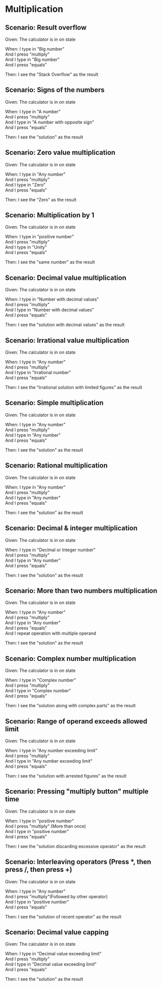 # Multiplication

## Scenario: Result overflow

Given:  The calculator is in on state

When: I type in "Big number"  
And I press "multiply"  
And I type in "Big number"  
And I press "equals"

Then: I see the "Stack Overflow" as the result

## Scenario: Signs of the numbers

Given:  The calculator is in on state

When: I type in "A number"  
And I press "multiply"  
And I type in "A number with opposite sign"  
And I press "equals"

Then: I see the "solution" as the result

## Scenario: Zero value multiplication

Given:  The calculator is in on state

When: I type in "Any number"  
And I press "multiply"  
And I type in "Zero"  
And I press "equals"

Then: I see the "Zero" as the result

## Scenario: Multiplication by 1

Given:  The calculator is in on state

When: I type in "positive number"  
And I press "multiply"  
And I type in "Unity"  
And I press "equals"

Then: I see the "same number" as the result

## Scenario: Decimal value multiplication

Given:  The calculator is in on state

When: I type in "Number with decimal values"  
And I press "multiply"  
And I type in "Number with decimal values"  
And I press "equals"

Then: I see the "solution with decimal values" as the result

## Scenario: Irrational value multiplication

Given:  The calculator is in on state

When: I type in "Any number"  
And I press "multiply"  
And I type in "Irrational number"  
And I press "equals"

Then: I see the "Irrational solution with limited figures" as the result

## Scenario: Simple multiplication

Given:  The calculator is in on state

When: I type in "Any number"  
And I press "multiply"  
And I type in "Any number"  
And I press "equals"

Then: I see the "solution" as the result

## Scenario: Rational multiplication

Given:  The calculator is in on state

When: I type in "Any number"  
And I press "multiply"  
And I type in "Any number"  
And I press "equals"

Then: I see the "solution" as the result

## Scenario: Decimal & integer multiplication

Given:  The calculator is in on state

When: I type in "Decimal or Integer number"  
And I press "multiply"  
And I type in "Any number"  
And I press "equals"

Then: I see the "solution" as the result

## Scenario: More than two numbers multiplication

Given:  The calculator is in on state

When: I type in "Any number"  
And I press "multiply"  
And I type in "Any number"  
And I press "equals"  
And I repeat operation with multiple operand

Then: I see the "solution" as the result

## Scenario: Complex number multiplication

Given:  The calculator is in on state

When: I type in "Complex number"  
And I press "multiply"  
And I type in "Complex number"  
And I press "equals"

Then: I see the "solution along with complex parts" as the result

## Scenario: Range of operand exceeds allowed limit

Given:  The calculator is in on state

When: I type in "Any number exceeding limit"  
And I press "multiply"  
And I type in "Any number exceeding limit"  
And I press "equals"

Then: I see the "solution with arrested figures" as the result

## Scenario: Pressing "multiply button" multiple time

Given:  The calculator is in on state

When: I type in "positive number"  
And I press "multiply" (More than once)  
And I type in "positive number"  
And I press "equals"

Then: I see the "solution discarding excessive operator" as the result

## Scenario: Interleaving operators (Press *, then press /, then press +)

Given:  The calculator is in on state

When: I type in "Any number"  
And I press "multiply"(Followed by other operator)  
And I type in "positive number"  
And I press "equals"

Then: I see the "solution of recent operator" as the result

## Scenario: Decimal value capping

Given:  The calculator is in on state

When: I type in "Decimal value exceeding limit"  
And I press "multiply"  
And I type in "Decimal value exceeding limit"  
And I press "equals"

Then: I see the "solution" as the result
